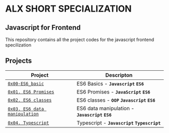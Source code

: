 # ALX SHORT SPECIALIZATION

## Javascript for Frontend

This repository contains all the project codes for the javascript frontend specilization

## Projects

| Project | Descripton |
| ------- | ---------- |
| [`0x00-ES6_basic`](./0x00-ES6_basic/) | ES6 Basics - **`Javascript`** **`ES6`** |
| [`0x01. ES6 Promises`](./0x01-ES6_promise/) | ES6 Promises - **`JavaScript`** **`ES6`** |
| [`0x02. ES6 classes`](./0x02-ES6_classes/) | ES6 classes - **`OOP`** **`Javascript`** **`ES6`** |
| [`0x03. ES6 data manipulation`](./0x03-ES6_data_manipulation/) | ES6 data manipulation - **`Javascript`** **`ES6`** |
| [`0x04. Typescript`](./0x04-TypeScript/) | Typescript - **`Javascript`** **`Typescript`** |
